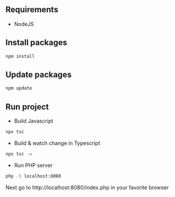 ## Requirements
- NodeJS

## Install packages
```bash
npm install
```

## Update packages
```bash
npm update
```

## Run project
- Build Javascript
```bash
npx tsc
```

- Build & watch change in Typescript
```bash
npx tsc -w
```

- Run PHP server
```bash
php -S localhost:8080
```

Next go to http://localhost:8080/index.php in your favorite browser